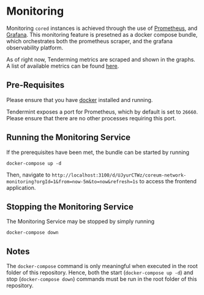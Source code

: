 # Monitoring

Monitoring `cored` instances is achieved through the use of [Prometheus](https://prometheus.io), and [Grafana](https://grafana.com). This monitoring feature is presetned as a docker compose bundle, which orchestrates both the prometheus scraper, and the grafana observability platform.

As of right now, Tenderming metrics are scraped and shown in the graphs. A list of available metrics can be found [here](https://docs.tendermint.com/master/nodes/metrics.html).

## Pre-Requisites

Please ensure that you have [docker](https://docker.com) installed and running.

Tendermint exposes a port for Prometheus, which by default is set to `26660`. Please ensure that there are no other processes requiring this port.

## Running the Monitoring Service

If the prerequisites have been met, the bundle can be started by running

```
docker-compose up -d
```

Then, navigate to `http://localhost:3100/d/UJyurCTWz/coreum-network-monitoring?orgId=1&from=now-5m&to=now&refresh=1s` to access the frontend application.

## Stopping the Monitoring Service

The Monitoring Service may be stopped by simply running

```
docker-compose down
```

## Notes

The `docker-compose` command is only meaningful when executed in the root folder of this repository. Hence, both the start (`docker-compose up -d`) and stop (`docker-compose down`) commands must be run in the root folder of this repository.
